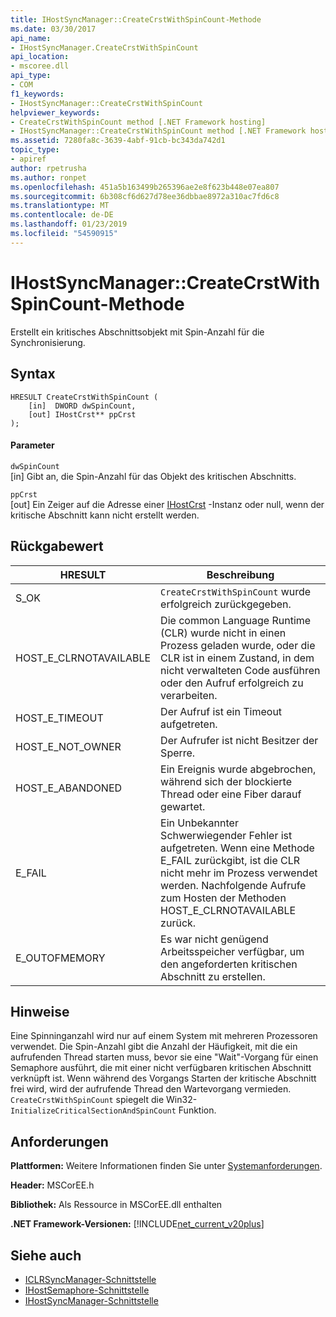 ```yaml
---
title: IHostSyncManager::CreateCrstWithSpinCount-Methode
ms.date: 03/30/2017
api_name:
- IHostSyncManager.CreateCrstWithSpinCount
api_location:
- mscoree.dll
api_type:
- COM
f1_keywords:
- IHostSyncManager::CreateCrstWithSpinCount
helpviewer_keywords:
- CreateCrstWithSpinCount method [.NET Framework hosting]
- IHostSyncManager::CreateCrstWithSpinCount method [.NET Framework hosting]
ms.assetid: 7280fa8c-3639-4abf-91cb-bc343da742d1
topic_type:
- apiref
author: rpetrusha
ms.author: ronpet
ms.openlocfilehash: 451a5b163499b265396ae2e8f623b448e07ea807
ms.sourcegitcommit: 6b308cf6d627d78ee36dbbae8972a310ac7fd6c8
ms.translationtype: MT
ms.contentlocale: de-DE
ms.lasthandoff: 01/23/2019
ms.locfileid: "54590915"
---
```

# <a name="ihostsyncmanagercreatecrstwithspincount-method"></a>IHostSyncManager::CreateCrstWithSpinCount-Methode
Erstellt ein kritisches Abschnittsobjekt mit Spin-Anzahl für die Synchronisierung.  
  
## <a name="syntax"></a>Syntax  
  
```  
HRESULT CreateCrstWithSpinCount (  
    [in]  DWORD dwSpinCount,  
    [out] IHostCrst** ppCrst  
);  
```  
  
#### <a name="parameters"></a>Parameter  
 `dwSpinCount`  
 [in] Gibt an, die Spin-Anzahl für das Objekt des kritischen Abschnitts.  
  
 `ppCrst`  
 [out] Ein Zeiger auf die Adresse einer [IHostCrst](../../../../docs/framework/unmanaged-api/hosting/ihostcrst-interface.md) -Instanz oder null, wenn der kritische Abschnitt kann nicht erstellt werden.  
  
## <a name="return-value"></a>Rückgabewert  
  
|HRESULT|Beschreibung|  
|-------------|-----------------|  
|S_OK|`CreateCrstWithSpinCount` wurde erfolgreich zurückgegeben.|  
|HOST_E_CLRNOTAVAILABLE|Die common Language Runtime (CLR) wurde nicht in einen Prozess geladen wurde, oder die CLR ist in einem Zustand, in dem nicht verwalteten Code ausführen oder den Aufruf erfolgreich zu verarbeiten.|  
|HOST_E_TIMEOUT|Der Aufruf ist ein Timeout aufgetreten.|  
|HOST_E_NOT_OWNER|Der Aufrufer ist nicht Besitzer der Sperre.|  
|HOST_E_ABANDONED|Ein Ereignis wurde abgebrochen, während sich der blockierte Thread oder eine Fiber darauf gewartet.|  
|E_FAIL|Ein Unbekannter Schwerwiegender Fehler ist aufgetreten. Wenn eine Methode E_FAIL zurückgibt, ist die CLR nicht mehr im Prozess verwendet werden. Nachfolgende Aufrufe zum Hosten der Methoden HOST_E_CLRNOTAVAILABLE zurück.|  
|E_OUTOFMEMORY|Es war nicht genügend Arbeitsspeicher verfügbar, um den angeforderten kritischen Abschnitt zu erstellen.|  
  
## <a name="remarks"></a>Hinweise  
 Eine Spinninganzahl wird nur auf einem System mit mehreren Prozessoren verwendet. Die Spin-Anzahl gibt die Anzahl der Häufigkeit, mit die ein aufrufenden Thread starten muss, bevor sie eine "Wait"-Vorgang für einen Semaphore ausführt, die mit einer nicht verfügbaren kritischen Abschnitt verknüpft ist. Wenn während des Vorgangs Starten der kritische Abschnitt frei wird, wird der aufrufende Thread den Wartevorgang vermieden. `CreateCrstWithSpinCount` spiegelt die Win32- `InitializeCriticalSectionAndSpinCount` Funktion.  
  
## <a name="requirements"></a>Anforderungen  
 **Plattformen:** Weitere Informationen finden Sie unter [Systemanforderungen](../../../../docs/framework/get-started/system-requirements.md).  
  
 **Header:** MSCorEE.h  
  
 **Bibliothek:** Als Ressource in MSCorEE.dll enthalten  
  
 **.NET Framework-Versionen:** [!INCLUDE[net_current_v20plus](../../../../includes/net-current-v20plus-md.md)]  
  
## <a name="see-also"></a>Siehe auch
- [ICLRSyncManager-Schnittstelle](../../../../docs/framework/unmanaged-api/hosting/iclrsyncmanager-interface.md)
- [IHostSemaphore-Schnittstelle](../../../../docs/framework/unmanaged-api/hosting/ihostsemaphore-interface.md)
- [IHostSyncManager-Schnittstelle](../../../../docs/framework/unmanaged-api/hosting/ihostsyncmanager-interface.md)
